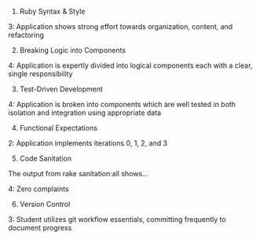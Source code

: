 1. Ruby Syntax & Style

3: Application shows strong effort towards organization, content, and refactoring

2. Breaking Logic into Components

4: Application is expertly divided into logical components each with a clear, single responsibility

3. Test-Driven Development

4: Application is broken into components which are well tested in both isolation and integration using appropriate data

4. Functional Expectations

2: Application implements iterations 0, 1, 2, and 3

5. Code Sanitation

The output from rake sanitation:all shows…

4: Zero complaints

6. Version Control

3: Student utilizes git workflow essentials, committing frequently to document progress
